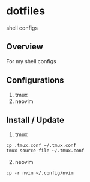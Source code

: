 # dotfiles
shell configs

## Overview
For my shell configs

## Configurations
1. tmux
2. neovim

## Install / Update
1. tmux
```
cp .tmux.conf ~/.tmux.conf
tmux source-file ~/.tmux.conf
```
2. neovim
```
cp -r nvim ~/.config/nvim
```

